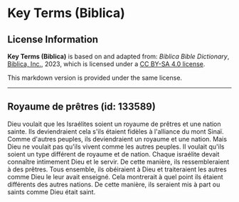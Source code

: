 # Key Terms (Biblica)

## License Information

**Key Terms (Biblica)** is based on and adapted from: _Biblica Bible Dictionary_, [Biblica, Inc.](https://www.biblica.com/), 2023, which is licensed under a [CC BY-SA 4.0 license](https://creativecommons.org/licenses/by-sa/4.0/legalcode.en).

This markdown version is provided under the same license.



--------------------------------

## Royaume de prêtres (id: 133589)

Dieu voulait que les Israélites soient un royaume de prêtres et une nation sainte. Ils deviendraient cela s'ils étaient fidèles à l'alliance du mont Sinaï. Comme d'autres peuples, ils deviendraient un royaume et une nation. Mais Dieu ne voulait pas qu'ils vivent comme les autres peuples. Il voulait qu'ils soient un type différent de royaume et de nation. Chaque israélite devait connaître intimement Dieu et le servir. De cette manière, ils ressembleraient à des prêtres. Tous ensemble, ils obéiraient à Dieu et traiteraient les autres comme Dieu le leur avait enseigné. Cela montrerait à quel point ils étaient différents des autres nations. De cette manière, ils seraient mis à part ou saints comme Dieu était saint.


